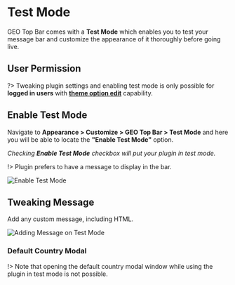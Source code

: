 # Test Mode

GEO Top Bar comes with a **Test Mode** which enables you to test your message bar and customize the appearance of it thoroughly before going live.

## User Permission

?> Tweaking plugin settings and enabling test mode is only possible for **logged in users** with **[theme option edit](https://codex.wordpress.org/Roles_and_Capabilities#edit_theme_options)** capability.

## Enable Test Mode

Navigate to **Appearance > Customize > GEO Top Bar > Test Mode** and here you will be able to locate the **"Enable Test Mode"** option.

*Checking **Enable Test Mode** checkbox will put your plugin in test mode.*

!> Plugin prefers to have a message to display in the bar.

![Enable Test Mode](http://res.cloudinary.com/mypreview/image/upload/v1492286605/enable-test-mode_zkpqi4.gif)

## Tweaking Message

Add any custom message, including HTML.

![Adding Message on Test Mode](http://res.cloudinary.com/mypreview/image/upload/v1492287493/adding-message-on-test-mode_m6ktre.gif)

### Default Country Modal

!> Note that opening the default country modal window while using the plugin in test mode is not possible.
